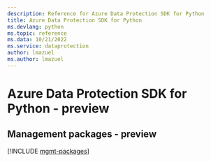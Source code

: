 ```yaml
---
description: Reference for Azure Data Protection SDK for Python
title: Azure Data Protection SDK for Python
ms.devlang: python
ms.topic: reference
ms.data: 10/21/2022
ms.service: dataprotection
author: lmazuel
ms.author: lmazuel
---
```

# Azure Data Protection SDK for Python - preview

## Management packages - preview
[!INCLUDE [mgmt-packages](data-protection-mgmt-index.md)]
